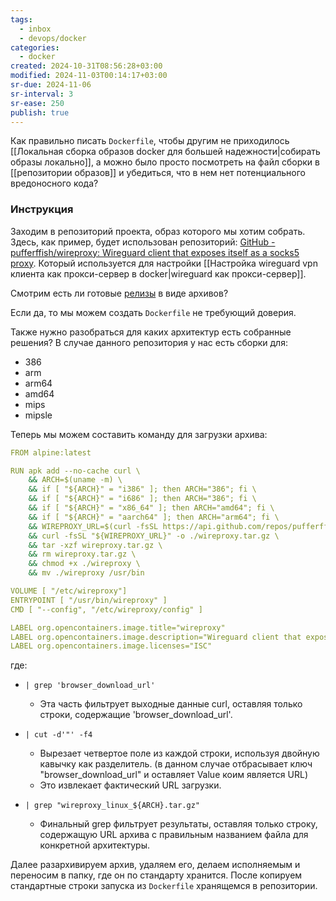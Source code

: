 ```yaml
---
tags:
  - inbox
  - devops/docker
categories:
  - docker
created: 2024-10-31T08:56:28+03:00
modified: 2024-11-03T00:14:17+03:00
sr-due: 2024-11-06
sr-interval: 3
sr-ease: 250
publish: true
---
```

Как правильно писать `Dockerfile`, чтобы другим не приходилось [[Локальная сборка образов docker для большей надежности|собирать образы локально]], а можно было просто посмотреть на файл сборки в [[репозитории образов]] и убедиться, что в нем нет потенциального вредоносного кода?
### Инструкция

Заходим в репозиторий проекта, образ которого мы хотим собрать. Здесь, как пример, будет использован репозиторий: [GitHub - pufferffish/wireproxy: Wireguard client that exposes itself as a socks5 proxy](https://github.com/pufferffish/wireproxy). Который используется для настройки [[Настройка wireguard vpn клиента как прокси-сервер в docker|wireguard как прокси-сервер]].

Смотрим есть ли готовые [релизы](https://github.com/pufferffish/wireproxy/releases) в виде архивов?

Если да, то мы можем создать `Dockerfile` не требующий доверия.

Также нужно разобраться для каких архитектур есть собранные решения? В случае данного репозитория у нас есть сборки для:
- 386
- arm
- arm64
- amd64
- mips
- mipsle

Теперь мы можем составить команду для загрузки архива:

```yaml title:docker-compose.yml ln:true hl:4-9
FROM alpine:latest

RUN apk add --no-cache curl \
    && ARCH=$(uname -m) \
    && if [ "${ARCH}" = "i386" ]; then ARCH="386"; fi \
    && if [ "${ARCH}" = "i686" ]; then ARCH="386"; fi \
    && if [ "${ARCH}" = "x86_64" ]; then ARCH="amd64"; fi \
    && if [ "${ARCH}" = "aarch64" ]; then ARCH="arm64"; fi \
    && WIREPROXY_URL=$(curl -fsSL https://api.github.com/repos/pufferffish/wireproxy/releases/latest | grep 'browser_download_url' | cut -d'"' -f4 | grep "wireproxy_linux_${ARCH}.tar.gz") \
    && curl -fsSL "${WIREPROXY_URL}" -o ./wireproxy.tar.gz \
    && tar -xzf wireproxy.tar.gz \
    && rm wireproxy.tar.gz \
    && chmod +x ./wireproxy \
    && mv ./wireproxy /usr/bin

VOLUME [ "/etc/wireproxy"]
ENTRYPOINT [ "/usr/bin/wireproxy" ]
CMD [ "--config", "/etc/wireproxy/config" ]

LABEL org.opencontainers.image.title="wireproxy"
LABEL org.opencontainers.image.description="Wireguard client that exposes itself as a socks5 proxy"
LABEL org.opencontainers.image.licenses="ISC"
```

где:

- `| grep 'browser_download_url'`
    - Эта часть фильтрует выходные данные curl, оставляя только строки, содержащие 'browser_download_url'.

- `| cut -d'"' -f4`
    - Вырезает четвертое поле из каждой строки, используя двойную кавычку как разделитель. (в данном случае отбрасывает ключ "browser_download_url" и оставляет Value коим является URL)
    - Это извлекает фактический URL загрузки.

- `| grep "wireproxy_linux_${ARCH}.tar.gz"`
    - Финальный grep фильтрует результаты, оставляя только строку, содержащую URL архива с правильным названием файла для конкретной архитектуры.

Далее разархивируем архив, удаляем его, делаем исполняемым и переносим в папку, где он по стандарту хранится. После копируем стандартные строки запуска из `Dockerfile` хранящемся в репозитории.